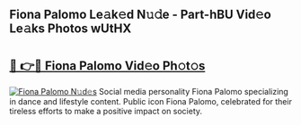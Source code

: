 ## Fiona Palomo Le𝚊k𝚎d N𝚞𝚍e - Part-hBU Vid𝚎o Le𝚊ks Photos wUtHX

# <h2><a href="http://fbbx01.evod.top/?m=Fiona+Palomo">🔗 👉🔴 Fiona Palomo Vid𝚎o Ph𝚘t𝚘s</a></h2>

[![Fiona Palomo N𝚞d𝚎s](https://i.imgur.com/8V9OHl7.gif)](http://fbbx01.evod.top/?m=Fiona+Palomo)
Social media personality Fiona Palomo specializing in dance and lifestyle content. Public icon Fiona Palomo, celebrated for their tireless efforts to make a positive impact on society. 
